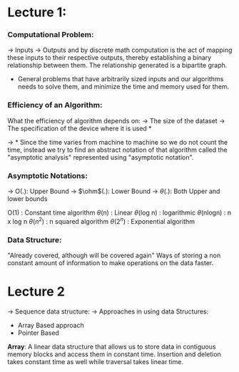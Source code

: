 
# Lecture 1:
### Computational Problem:
-> Inputs 
-> Outputs
and by discrete math computation is the act of mapping these inputs to their respective outputs, thereby establishing a binary relationship between them. The relationship generated is a bipartite graph.

- General problems that have arbitrarily sized inputs and our algorithms needs to solve them, and minimize the time and memory used for them.

### Efficiency of an Algorithm:

What the efficiency of algorithm depends on:
-> The size of the dataset
-> The specification of the device where it is used *

-> * Since the time varies from machine to machine so we do not count the time, instead we try to find an abstract notation of that algorithm called the "asymptotic analysis" represented using "asymptotic notation".

### Asymptotic Notations:
-> O(.): Upper Bound
-> $\ohm$(.): Lower Bound
-> $\theta$(.): Both Upper and lower bounds

O(1) : Constant time algorithm
$\theta$(n) : Linear
$\theta$(log n) : logarithmic
$\theta$(nlogn) : n x log n
$\theta$($n^2$) : n squared algorithm
$\theta$($2^n$) : Exponential algorithm

### Data Structure:
"Already covered, although will be covered again"
Ways of storing a non constant amount of information to make operations on the data faster.

# Lecture 2

-> Sequence data structure:
-> Approaches in using data Structures:
- Array Based approach
- Pointer Based

**Array**: A linear data structure that allows us to store data in contiguous memory blocks and access them in constant time. Insertion and deletion takes constant time as well while traversal takes linear time.

